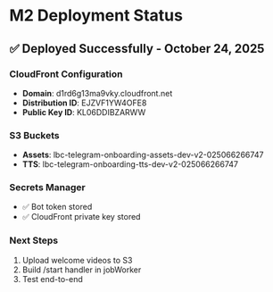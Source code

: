 # M2 Deployment Status

## ✅ Deployed Successfully - October 24, 2025

### CloudFront Configuration

- **Domain**: d1rd6g13ma9vky.cloudfront.net
- **Distribution ID**: EJZVF1YW4OFE8
- **Public Key ID**: KL06DDIBZARWW

### S3 Buckets

- **Assets**: lbc-telegram-onboarding-assets-dev-v2-025066266747
- **TTS**: lbc-telegram-onboarding-tts-dev-v2-025066266747

### Secrets Manager

- ✅ Bot token stored
- ✅ CloudFront private key stored

### Next Steps

1. Upload welcome videos to S3
2. Build /start handler in jobWorker
3. Test end-to-end
